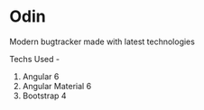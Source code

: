 # Odin
Modern bugtracker made with latest technologies

Techs Used -
1. Angular 6
2. Angular Material 6
3. Bootstrap 4
